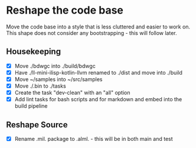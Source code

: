 # Reshape the code base

Move the code base into a style that is less cluttered and easier to work on.  This shape does not consider any bootstrapping - this will follow later.

## Housekeeping

- [X] Move ./bdwgc into ./build/bdwgc
- [X] Have ./ll-mini-ilisp-kotlin-llvm renamed to ./dist and move into ./build
- [X] Move ~/samples into ~/src/samples
- [X] Move ./.bin to ./tasks
- [X] Create the task "dev-clean" with an "all" option
- [X] Add lint tasks for bash scripts and for markdown and embed into the build pipeline

## Reshape Source

- [X] Rename .mil. package to .alml. - this will be in both main and test
